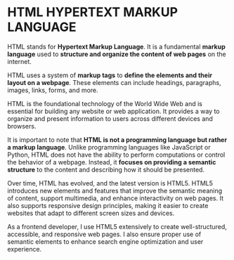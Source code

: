# HTML HYPERTEXT MARKUP LANGUAGE

HTML stands for **Hypertext Markup Language**. It is a fundamental **markup language** used to **structure and organize the content of web pages** on the internet. 

HTML uses a system of **markup tags** to **define the elements and their layout on a webpage**. These elements can include headings, paragraphs, images, links, forms, and more.

HTML is the foundational technology of the World Wide Web and is essential for building any website or web application. It provides a way to organize and present information to users across different devices and browsers.

It is important to note that **HTML is not a programming language but rather a markup language**. Unlike programming languages like JavaScript or Python, HTML does not have the ability to perform computations or control the behavior of a webpage. Instead, it **focuses on providing a semantic structure** to the content and describing how it should be presented.

Over time, HTML has evolved, and the latest version is HTML5. HTML5 introduces new elements and features that improve the semantic meaning of content, support multimedia, and enhance interactivity on web pages. It also supports responsive design principles, making it easier to create websites that adapt to different screen sizes and devices.

As a frontend developer, I use HTML5 extensively to create well-structured, accessible, and responsive web pages. I also ensure proper use of semantic elements to enhance search engine optimization and user experience.
